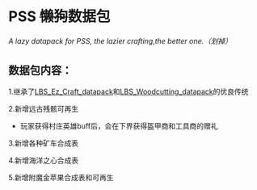 # PSS ~~懒狗~~数据包
###### A lazy datapack for PSS, the lazier crafting,the better one.（划掉）

## 数据包内容：
1.继承了[LBS_Ez_Craft_datapack](https://github.com/Sinbing/LBS_Ez_Craft_datapack/)和[LBS_Woodcutting_datapack](https://github.com/Sinbing/LBS_Woodcutting_datapack/)的优良传统

2.新增远古残骸可再生
 - 玩家获得村庄英雄buff后，会在下界获得盔甲商和工具商的赠礼

3.新增各种矿车合成表

4.新增海洋之心合成表

5.新增附魔金苹果合成表和可再生
